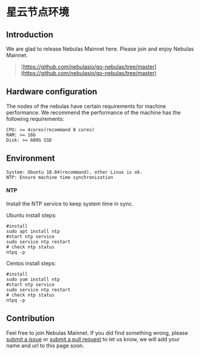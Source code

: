 # 星云节点环境

## Introduction

We are glad to release Nebulas Mainnet here. Please join and enjoy Nebulas Mainnet.

> [https://github.com/nebulasio/go-nebulas/tree/master](https://github.com/nebulasio/go-nebulas/tree/master)

## Hardware configuration

The nodes of the nebulas have certain requirements for machine performance. We recommend the performance of the machine has the following requirements:

```
CPU: >= 4cores(recommand 8 cores)
RAM: >= 16G
Disk: >= 600G SSD
```

## Environment

```
System: Ubuntu 18.04(recommand), other Linux is ok.
NTP: Ensure machine time synchronization
```

#### NTP
Install the NTP service to keep system time in sync.

Ubuntu install steps:

```
#install
sudo apt install ntp
#start ntp service
sudo service ntp restart
# check ntp status
ntpq -p
```

Centos install steps:

```
#install
sudo yum install ntp
#start ntp service
sudo service ntp restart
# check ntp status
ntpq -p
```


## Contribution

Feel free to join Nebulas Mainnet. If you did find something wrong, please [submit a issue](https://github.com/nebulasio/go-nebulas/issues/new) or [submit a pull request](https://github.com/nebulasio/go-nebulas/pulls) to let us know, we will add your name and url to this page soon.
